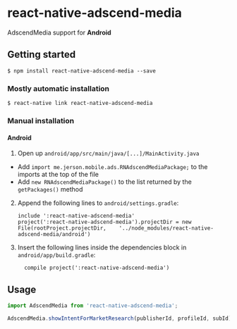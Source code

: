 
# react-native-adscend-media

AdscendMedia support for **Android**

## Getting started

`$ npm install react-native-adscend-media --save`

### Mostly automatic installation

`$ react-native link react-native-adscend-media`

### Manual installation

#### Android

1. Open up `android/app/src/main/java/[...]/MainActivity.java`
  - Add `import me.jerson.mobile.ads.RNAdscendMediaPackage;` to the imports at the top of the file
  - Add `new RNAdscendMediaPackage()` to the list returned by the `getPackages()` method
2. Append the following lines to `android/settings.gradle`:
  	```
  	include ':react-native-adscend-media'
  	project(':react-native-adscend-media').projectDir = new File(rootProject.projectDir, 	'../node_modules/react-native-adscend-media/android')
  	```
3. Insert the following lines inside the dependencies block in `android/app/build.gradle`:
  	```
      compile project(':react-native-adscend-media')
  	```


## Usage
```javascript
import AdscendMedia from 'react-native-adscend-media';

AdscendMedia.showIntentForMarketResearch(publisherId, profileId, subId);
```
  